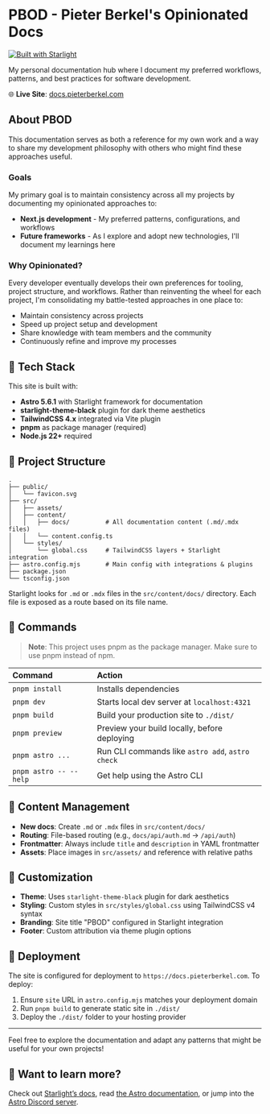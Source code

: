 # PBOD - Pieter Berkel's Opinionated Docs

[![Built with Starlight](https://astro.badg.es/v2/built-with-starlight/tiny.svg)](https://starlight.astro.build)

My personal documentation hub where I document my preferred workflows, patterns, and best practices for software development.

🌐 **Live Site**: [docs.pieterberkel.com](https://docs.pieterberkel.com)

## About PBOD

This documentation serves as both a reference for my own work and a way to share my development philosophy with others who might find these approaches useful.

### Goals

My primary goal is to maintain consistency across all my projects by documenting my opinionated approaches to:

- **Next.js development** - My preferred patterns, configurations, and workflows
- **Future frameworks** - As I explore and adopt new technologies, I'll document my learnings here

### Why Opinionated?

Every developer eventually develops their own preferences for tooling, project structure, and workflows. Rather than reinventing the wheel for each project, I'm consolidating my battle-tested approaches in one place to:

- Maintain consistency across projects
- Speed up project setup and development
- Share knowledge with team members and the community
- Continuously refine and improve my processes

## 🚀 Tech Stack

This site is built with:

- **Astro 5.6.1** with Starlight framework for documentation
- **starlight-theme-black** plugin for dark theme aesthetics
- **TailwindCSS 4.x** integrated via Vite plugin
- **pnpm** as package manager (required)
- **Node.js 22+** required

## 📁 Project Structure

```
.
├── public/
│   └── favicon.svg
├── src/
│   ├── assets/
│   ├── content/
│   │   ├── docs/          # All documentation content (.md/.mdx files)
│   │   └── content.config.ts
│   └── styles/
│       └── global.css     # TailwindCSS layers + Starlight integration
├── astro.config.mjs       # Main config with integrations & plugins
├── package.json
└── tsconfig.json
```

Starlight looks for `.md` or `.mdx` files in the `src/content/docs/` directory. Each file is exposed as a route based on its file name.

## 🧞 Commands

> **Note**: This project uses pnpm as the package manager. Make sure to use pnpm instead of npm.

| Command                | Action                                           |
| :--------------------- | :----------------------------------------------- |
| `pnpm install`         | Installs dependencies                            |
| `pnpm dev`             | Starts local dev server at `localhost:4321`      |
| `pnpm build`           | Build your production site to `./dist/`          |
| `pnpm preview`         | Preview your build locally, before deploying     |
| `pnpm astro ...`       | Run CLI commands like `astro add`, `astro check` |
| `pnpm astro -- --help` | Get help using the Astro CLI                     |

## 📝 Content Management

- **New docs**: Create `.md` or `.mdx` files in `src/content/docs/`
- **Routing**: File-based routing (e.g., `docs/api/auth.md` → `/api/auth`)
- **Frontmatter**: Always include `title` and `description` in YAML frontmatter
- **Assets**: Place images in `src/assets/` and reference with relative paths

## 🎨 Customization

- **Theme**: Uses `starlight-theme-black` plugin for dark aesthetics
- **Styling**: Custom styles in `src/styles/global.css` using TailwindCSS v4 syntax
- **Branding**: Site title "PBOD" configured in Starlight integration
- **Footer**: Custom attribution via theme plugin options

## 🚢 Deployment

The site is configured for deployment to `https://docs.pieterberkel.com`. To deploy:

1. Ensure `site` URL in `astro.config.mjs` matches your deployment domain
2. Run `pnpm build` to generate static site in `./dist/`
3. Deploy the `./dist/` folder to your hosting provider

---

Feel free to explore the documentation and adapt any patterns that might be useful for your own projects!

## 👀 Want to learn more?

Check out [Starlight’s docs](https://starlight.astro.build/), read [the Astro documentation](https://docs.astro.build), or jump into the [Astro Discord server](https://astro.build/chat).
